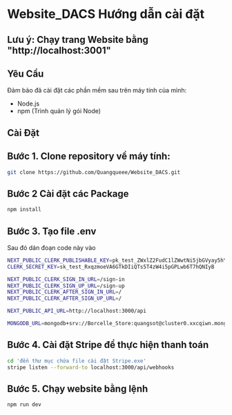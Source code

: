 # Website_DACS Hướng dẫn cài đặt

## Lưu ý: Chạy trang Website bằng "http://localhost:3001"

## Yêu Cầu

Đảm bảo đã cài đặt các phần mềm sau trên máy tính của mình:
- Node.js
- npm (Trình quản lý gói Node)

## Cài Đặt

## Bước 1. Clone repository về máy tính:

```bash
git clone https://github.com/Quangqueee/Website_DACS.git
```
## Bước 2 Cài đặt các Package
```bash
npm install
```
## Bước 3. Tạo file .env

Sau đó dán đoạn code này vào
```bash
NEXT_PUBLIC_CLERK_PUBLISHABLE_KEY=pk_test_ZWxlZ2FudC1lZWwtNi5jbGVyay5hY2NvdW50cy5kZXYk
CLERK_SECRET_KEY=sk_test_RxqzmoeVA6GTkDIiQTs5T4zW4i5pGPLwb6T7hQNIyB

NEXT_PUBLIC_CLERK_SIGN_IN_URL=/sign-in
NEXT_PUBLIC_CLERK_SIGN_UP_URL=/sign-up
NEXT_PUBLIC_CLERK_AFTER_SIGN_IN_URL=/
NEXT_PUBLIC_CLERK_AFTER_SIGN_UP_URL=/

NEXT_PUBLIC_API_URL=http://localhost:3000/api

MONGODB_URL=mongodb+srv://Borcelle_Store:quangsot@cluster0.xxcqiwn.mongodb.net/?retryWrites=true&w=majority&appName=Cluster0

```
## Bước 4. Cài đặt Stripe để thực hiện thanh toán
```bash
cd 'đến thư mục chứa file cài đặt Stripe.exe'
stripe listen --forward-to localhost:3000/api/webhooks
```

## Bước 5. Chạy website bằng lệnh
```bash
npm run dev
```
